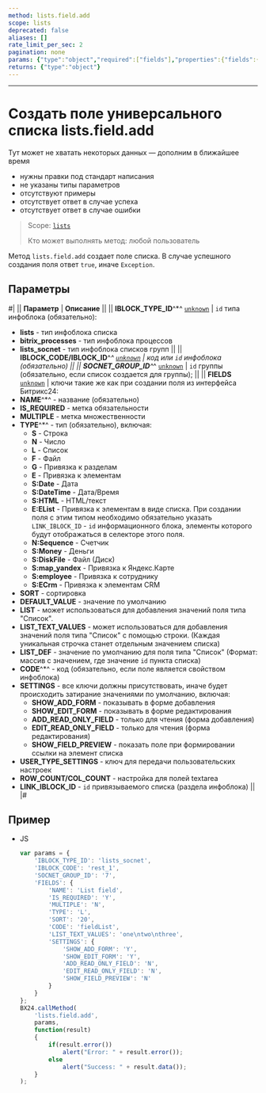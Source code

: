 ```yaml
---
method: lists.field.add
scope: lists
deprecated: false
aliases: []
rate_limit_per_sec: 2
pagination: none
params: {"type":"object","required":["fields"],"properties":{"fields":{"type":"object"}}}
returns: {"type":"object"}
---
```



---

# Создать поле универсального списка lists.field.add



Тут может не хватать некоторых данных — дополним в ближайшее время







- нужны правки под стандарт написания
- не указаны типы параметров
- отсутствуют примеры
- отсутствует ответ в случае успеха
- отсутствует ответ в случае ошибки





> Scope: [`lists`](../../scopes/permissions.md)
>
> Кто может выполнять метод: любой пользователь

Метод `lists.field.add` создает поле списка. В случае успешного создания поля ответ `true`, иначе `Exception`.

## Параметры

#|
|| **Параметр** | **Описание** ||
|| **IBLOCK_TYPE_ID**^*^
[`unknown`](../../data-types.md) | `id` типа инфоблока (обязательно):
- **lists** - тип инфоблока списка
- **bitrix_processes** - тип инфоблока процессов
- **lists_socnet** - тип инфоблока списков групп ||
|| **IBLOCK_CODE/IBLOCK_ID**^*^
[`unknown`](../../data-types.md) | код или `id` инфоблока (обязательно) ||
|| **SOCNET_GROUP_ID**^*^
[`unknown`](../../data-types.md) | `id` группы (обязательно, если список создается для группы); ||
|| **FIELDS**
[`unknown`](../../data-types.md) | ключи такие же как при создании поля из интерфейса Битрикс24:
- **NAME**^*^ - название (обязательно)
- **IS_REQUIRED** - метка обязательности
- **MULTIPLE** - метка множественности
- **TYPE**^*^ - тип (обязательно), включая:
    - **S** - Строка
    - **N** - Число
    - **L** - Список
    - **F** - Файл
    - **G** - Привязка к разделам
    - **E** - Привязка к элементам
    - **S:Date** - Дата
    - **S:DateTime** - Дата/Время
    - **S:HTML** - HTML/текст
    - **E:EList** - Привязка к элементам в виде списка. При создании поля с этим типом необходимо обязательно указать `LINK_IBLOCK_ID` - `id` информационного блока, элементы которого будут отображаться в селекторе этого поля.
    - **N:Sequence** - Счетчик
    - **S:Money** - Деньги
    - **S:DiskFile** - Файл (Диск)
    - **S:map_yandex** - Привязка к Яндекс.Карте
    - **S:employee** - Привязка к сотруднику
    - **S:ECrm** - Привязка к элементам CRM
- **SORT** - сортировка
- **DEFAULT_VALUE** - значение по умолчанию
- **LIST** - может использоваться для добавления значений поля типа "Список".
- **LIST_TEXT_VALUES** - может использоваться для добавления значений поля типа "Список" с помощью строки. (Каждая уникальная строчка станет отдельным значением списка)
- **LIST_DEF** - значение по умолчанию для поля типа "Список" (Формат: массив с значением, где значение `id` пункта списка)
- **CODE**^*^ - код (обязательно, если поле является свойством инфоблока)
- **SETTINGS** - все ключи должны присутствовать, иначе будет происходить затирание значениями по умолчанию, включая:
    - **SHOW_ADD_FORM** - показывать в форме добавления
    - **SHOW_EDIT_FORM** - показывать в форме редактирования
    - **ADD_READ_ONLY_FIELD** - только для чтения (форма добавления)
    - **EDIT_READ_ONLY_FIELD** - только для чтения (форма редактирования)
    - **SHOW_FIELD_PREVIEW** - показать поле при формировании ссылки на элемент списка
- **USER_TYPE_SETTINGS** - ключ для передачи пользовательских настроек
- **ROW_COUNT/COL_COUNT** - настройка для полей textarea
- **LINK_IBLOCK_ID** - `id` привязываемого списка (раздела инфоблока) ||
|#



## Пример



- JS

    ```js
    var params = {
        'IBLOCK_TYPE_ID': 'lists_socnet',
        'IBLOCK_CODE': 'rest_1',
        'SOCNET_GROUP_ID': '7',
        'FIELDS': {
            'NAME': 'List field',
            'IS_REQUIRED': 'Y',
            'MULTIPLE': 'N',
            'TYPE': 'L',
            'SORT': '20',
            'CODE': 'fieldList',
            'LIST_TEXT_VALUES': 'one\ntwo\nthree',
            'SETTINGS': {
                'SHOW_ADD_FORM': 'Y',
                'SHOW_EDIT_FORM': 'Y',
                'ADD_READ_ONLY_FIELD': 'N',
                'EDIT_READ_ONLY_FIELD': 'N',
                'SHOW_FIELD_PREVIEW': 'N'
            }
        }
    };
    BX24.callMethod(
        'lists.field.add',
        params,
        function(result)
        {
            if(result.error())
                alert("Error: " + result.error());
            else
                alert("Success: " + result.data());
        }
    );
    ```




